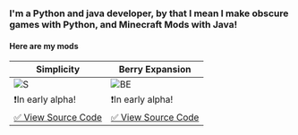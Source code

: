 ### I'm a Python and java developer, by that I mean I make obscure games with Python, and Minecraft Mods with Java!

#### Here are my mods

| Simplicity | Berry Expansion |
|------------|-----------------|
|![S](https://user-images.githubusercontent.com/88556555/165871120-fb09568a-3b66-4d60-929c-e5e534b5d8c5.png)|![BE](https://user-images.githubusercontent.com/88556555/165871175-ff87f757-553f-432d-a61e-4ad96337d4df.png)|
|❗In early alpha!|❗In early alpha!|
|[✅ View Source Code](https://github.com/vinesaucebeep/Simplicity-for-1.18.x)|[✅ View Source Code](https://github.com/vinesaucebeep/Over-The-Void-for-1.18.x)|




